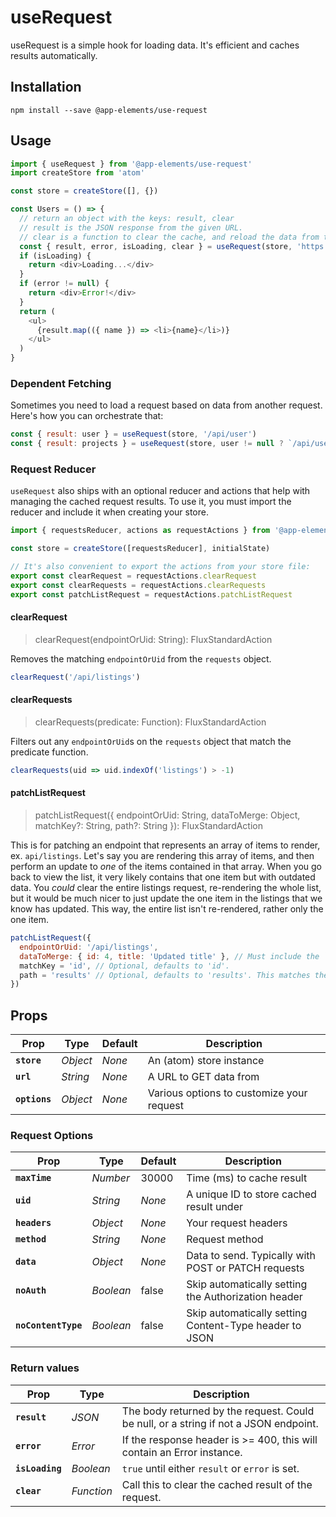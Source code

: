 # useRequest

useRequest is a simple hook for loading data. It's efficient and caches results automatically.

## Installation

`npm install --save @app-elements/use-request`

## Usage

```javascript
import { useRequest } from '@app-elements/use-request'
import createStore from 'atom'

const store = createStore([], {})

const Users = () => {
  // return an object with the keys: result, clear
  // result is the JSON response from the given URL.
  // clear is a function to clear the cache, and reload the data from the URL.
  const { result, error, isLoading, clear } = useRequest(store, 'https://jsonplaceholder.typicode.com/users')
  if (isLoading) {
    return <div>Loading...</div>
  }
  if (error != null) {
    return <div>Error!</div>
  }
  return (
    <ul>
      {result.map(({ name }) => <li>{name}</li>)}
    </ul>
  )
}
```

### Dependent Fetching

Sometimes you need to load a request based on data from another request. Here's how you can orchestrate that:

```javascript
const { result: user } = useRequest(store, '/api/user')
const { result: projects } = useRequest(store, user != null ? `/api/user/${user.id}/projects` : null)
```

### Request Reducer

`useRequest` also ships with an optional reducer and actions that help with
managing the cached request results. To use it, you must import the reducer and include it when creating your store.

```javascript
import { requestsReducer, actions as requestActions } from '@app-elements/use-request/reducer'

const store = createStore([requestsReducer], initialState)

// It's also convenient to export the actions from your store file:
export const clearRequest = requestActions.clearRequest
export const clearRequests = requestActions.clearRequests
export const patchListRequest = requestActions.patchListRequest
```

#### clearRequest

> clearRequest(endpointOrUid: String): FluxStandardAction

Removes the matching `endpointOrUid` from the `requests` object.

```javascript
clearRequest('/api/listings')
```

#### clearRequests

> clearRequests(predicate: Function): FluxStandardAction

Filters out any `endpointOrUid`s on the `requests` object that match the predicate function.

```javascript
clearRequests(uid => uid.indexOf('listings') > -1)
```

#### patchListRequest

> patchListRequest({ endpointOrUid: String, dataToMerge: Object, matchKey?: String, path?: String }): FluxStandardAction

This is for patching an endpoint that represents an array of items to render, ex. `api/listings`. Let's say you are rendering this array of items, and then perform an update to _one_ of the items contained in that array. When you go back to view the list, it very likely contains that one item but with outdated data. You _could_ clear the entire listings request, re-rendering the whole list, but it would be much nicer to just update the one item in the listings that we know has updated. This way, the entire list isn't re-rendered, rather only the one item.

```javascript
patchListRequest({
  endpointOrUid: '/api/listings',
  dataToMerge: { id: 4, title: 'Updated title' }, // Must include the `matchKey` value. In this case, `id: 4`.
  matchKey = 'id', // Optional, defaults to 'id'.
  path = 'results' // Optional, defaults to 'results'. This matches the response shape of Django-Rest-Framework. It should be the path to the actual array data returned in the API response.
})
```

## Props

| Prop                   | Type       | Default       | Description         |
|------------------------|------------|---------------|---------------------|
| **`store`**            | _Object_   | _None_        | An (atom) store instance
| **`url`**              | _String_   | _None_        | A URL to GET data from
| **`options`**          | _Object_   | _None_        | Various options to customize your request


### Request Options

| Prop                   | Type       | Default       | Description         |
|------------------------|------------|---------------|---------------------|
| **`maxTime`**          | _Number_   | 30000         | Time (ms) to cache result
| **`uid`**              | _String_   | _None_        | A unique ID to store cached result under
| **`headers`**          | _Object_   | _None_        | Your request headers
| **`method`**           | _String_   | _None_        | Request method
| **`data`**             | _Object_   | _None_        | Data to send. Typically with POST or PATCH requests
| **`noAuth`**           | _Boolean_  | false         | Skip automatically setting the Authorization header
| **`noContentType`**    | _Boolean_  | false         | Skip automatically setting Content-Type header to JSON


### Return values

| Prop                   | Type       | Description         |
|------------------------|------------|---------------------|
| **`result`**           | _JSON_     | The body returned by the request. Could be null, or a string if not a JSON endpoint.
| **`error`**            | _Error_    | If the response header is >= 400, this will contain an Error instance.
| **`isLoading`**        | _Boolean_  | `true` until either `result` or `error` is set.
| **`clear`**            | _Function_ | Call this to clear the cached result of the request.
